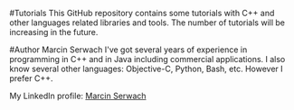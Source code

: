 #Tutorials
This GitHub repository contains some tutorials with C++ and other languages related libraries and tools. The number of tutorials will be increasing in the future. 

#Author
Marcin Serwach
I've got several years of experience in programming in C++ and in Java including commercial applications. I also know several other languages: Objective-C, Python, Bash, etc. However I prefer C++.

My LinkedIn profile: [Marcin Serwach](https://pl.linkedin.com/in/marcin-serwach-b8646679)
